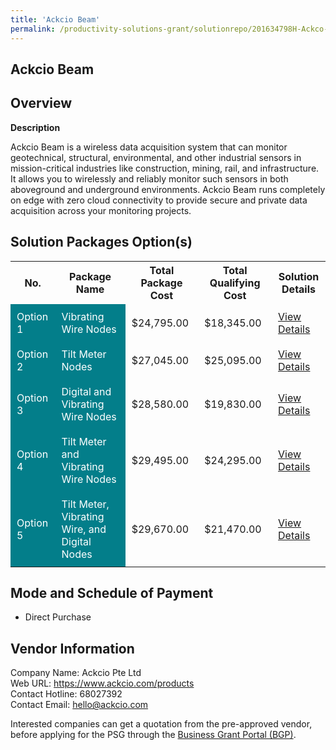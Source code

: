 ```yaml
---
title: 'Ackcio Beam'
permalink: /productivity-solutions-grant/solutionrepo/201634798H-Ackco-Bm-G
---
```


## Ackcio Beam

## Overview

**Description**

Ackcio Beam is a wireless data acquisition system that can monitor geotechnical, structural, environmental, and other industrial sensors in mission-critical industries like construction, mining, rail, and infrastructure. It allows you to wirelessly and reliably monitor such sensors in both aboveground and underground environments. Ackcio Beam runs completely on edge with zero cloud connectivity to provide secure and private data acquisition across your monitoring projects.

## Solution Packages Option(s)

<table>
<tr>
<th><b>No.</b></th>
<th><b>Package Name</b></th>
<th><b>Total Package Cost</b></th>
<th><b>Total Qualifying Cost</b></th>
<th><b>Solution Details</b></th>
</tr>
<tr>
<td style='padding: 10px; background-color: #037E8A; color: #FFFFFF;'>Option 1</td>
<td style='padding: 10px; background-color: #037E8A; color: #FFFFFF;'>Vibrating Wire Nodes</td>
<td style='padding: 10px;'>$24,795.00</td>
<td style='padding: 10px;'>$18,345.00</td>
<td style='padding: 10px;'><a href='/images/psg/Ackcio_Beam_13062024_Desensitised_Annex3_Part1.pdf' target='_blank'>View Details</a></td>
</tr>
<tr>
<td style='padding: 10px; background-color: #037E8A; color: #FFFFFF;'>Option 2</td>
<td style='padding: 10px; background-color: #037E8A; color: #FFFFFF;'>Tilt Meter Nodes</td>
<td style='padding: 10px;'>$27,045.00</td>
<td style='padding: 10px;'>$25,095.00</td>
<td style='padding: 10px;'><a href='/images/psg/Ackcio_Beam_13062024_Desensitised_Annex3_Part2.pdf' target='_blank'>View Details</a></td>
</tr>
<tr>
<td style='padding: 10px; background-color: #037E8A; color: #FFFFFF;'>Option 3</td>
<td style='padding: 10px; background-color: #037E8A; color: #FFFFFF;'>Digital and Vibrating Wire Nodes</td>
<td style='padding: 10px;'>$28,580.00</td>
<td style='padding: 10px;'>$19,830.00</td>
<td style='padding: 10px;'><a href='/images/psg/Ackcio_Beam_13062024_Desensitised_Annex3_Part3.pdf' target='_blank'>View Details</a></td>
</tr>
<tr>
<td style='padding: 10px; background-color: #037E8A; color: #FFFFFF;'>Option 4</td>
<td style='padding: 10px; background-color: #037E8A; color: #FFFFFF;'>Tilt Meter and Vibrating Wire Nodes</td>
<td style='padding: 10px;'>$29,495.00</td>
<td style='padding: 10px;'>$24,295.00</td>
<td style='padding: 10px;'><a href='/images/psg/Ackcio_Beam_13062024_Desensitised_Annex3_Part4.pdf' target='_blank'>View Details</a></td>
</tr>
<tr>
<td style='padding: 10px; background-color: #037E8A; color: #FFFFFF;'>Option 5</td>
<td style='padding: 10px; background-color: #037E8A; color: #FFFFFF;'>Tilt Meter, Vibrating Wire, and Digital Nodes</td>
<td style='padding: 10px;'>$29,670.00</td>
<td style='padding: 10px;'>$21,470.00</td>
<td style='padding: 10px;'><a href='/images/psg/Ackcio_Beam_13062024_Desensitised_Annex3_Part5.pdf' target='_blank'>View Details</a></td>
</tr>
</table>

## Mode and Schedule of Payment

 - Direct Purchase

## Vendor Information

 Company Name: Ackcio Pte Ltd<br>Web URL: https://www.ackcio.com/products <br>Contact Hotline: 68027392 <br>Contact Email: hello@ackcio.com <br>

Interested companies can get a quotation from the pre-approved vendor, before applying for the PSG through the <a href='https://www.businessgrants.gov.sg/' target='_blank' rel='noopener'>Business Grant Portal (BGP)</a>.

<script src="/jquery/resize-tables.js"></script>
